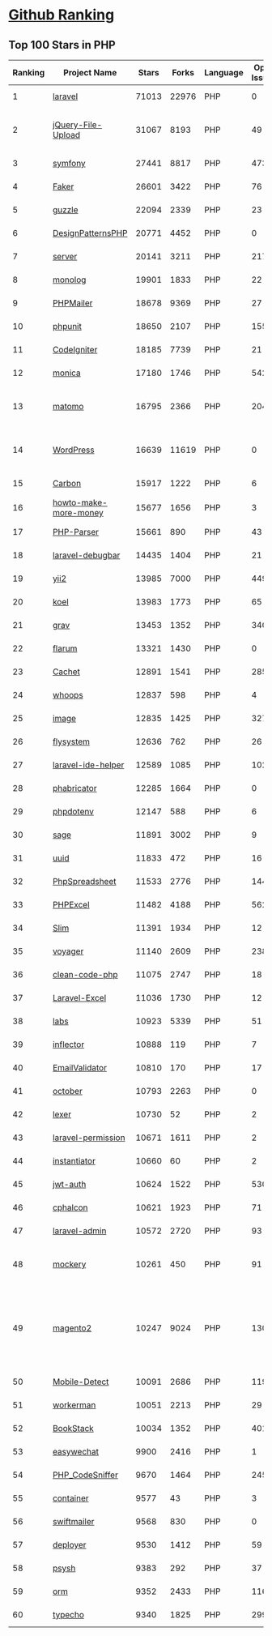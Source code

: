 [Github Ranking](../README.md)
==========

## Top 100 Stars in PHP

| Ranking | Project Name | Stars | Forks | Language | Open Issues | Description | Last Commit |
| ------- | ------------ | ----- | ----- | -------- | ----------- | ----------- | ----------- |
| 1 | [laravel](https://github.com/laravel/laravel) | 71013 | 22976 | PHP | 0 | Laravel is a web application framework with expressive, elegant syntax. We’ve already laid the foundation for your next big idea — freeing you to create without sweating the small things. | 2022-09-19T20:59:25Z |
| 2 | [jQuery-File-Upload](https://github.com/blueimp/jQuery-File-Upload) | 31067 | 8193 | PHP | 49 | File Upload widget with multiple file selection, drag&drop support, progress bar, validation and preview images, audio and video for jQuery. Supports cross-domain, chunked and resumable file uploads. Works with any server-side platform (Google App Engine, PHP, Python, Ruby on Rails, Java, etc.) that supports standard HTML form file uploads. | 2021-09-30T11:44:03Z |
| 3 | [symfony](https://github.com/symfony/symfony) | 27441 | 8817 | PHP | 473 | The Symfony PHP framework | 2022-09-19T18:33:58Z |
| 4 | [Faker](https://github.com/fzaninotto/Faker) | 26601 | 3422 | PHP | 76 | Faker is a PHP library that generates fake data for you | 2022-07-11T08:30:23Z |
| 5 | [guzzle](https://github.com/guzzle/guzzle) | 22094 | 2339 | PHP | 23 | Guzzle, an extensible PHP HTTP client | 2022-09-06T16:31:18Z |
| 6 | [DesignPatternsPHP](https://github.com/DesignPatternsPHP/DesignPatternsPHP) | 20771 | 4452 | PHP | 0 | sample code for several design patterns in PHP 8 | 2022-07-19T18:53:47Z |
| 7 | [server](https://github.com/nextcloud/server) | 20141 | 3211 | PHP | 2178 | ☁️ Nextcloud server, a safe home for all your data | 2022-09-20T02:33:29Z |
| 8 | [monolog](https://github.com/Seldaek/monolog) | 19901 | 1833 | PHP | 22 | Sends your logs to files, sockets, inboxes, databases and various web services | 2022-09-16T13:49:29Z |
| 9 | [PHPMailer](https://github.com/PHPMailer/PHPMailer) | 18678 | 9369 | PHP | 27 | The classic email sending library for PHP | 2022-09-19T06:12:06Z |
| 10 | [phpunit](https://github.com/sebastianbergmann/phpunit) | 18650 | 2107 | PHP | 155 | The PHP Unit Testing framework. | 2022-09-19T15:48:21Z |
| 11 | [CodeIgniter](https://github.com/bcit-ci/CodeIgniter) | 18185 | 7739 | PHP | 21 | Open Source PHP Framework (originally from EllisLab) | 2022-09-14T20:37:40Z |
| 12 | [monica](https://github.com/monicahq/monica) | 17180 | 1746 | PHP | 542 | Personal CRM. Remember everything about your friends, family and business relationships. | 2022-09-19T07:04:39Z |
| 13 | [matomo](https://github.com/matomo-org/matomo) | 16795 | 2366 | PHP | 2047 | Liberating Web Analytics. Star us on Github? +1. Matomo is the leading open alternative to Google Analytics that gives you full control over your data. Matomo lets you easily collect data from websites & apps and visualise this data and extract insights. Privacy is built-in. We love Pull Requests!  | 2022-09-20T01:43:04Z |
| 14 | [WordPress](https://github.com/WordPress/WordPress) | 16639 | 11619 | PHP | 0 | WordPress, Git-ified. This repository is just a mirror of the WordPress subversion repository. Please do not send pull requests. Submit pull requests to https://github.com/WordPress/wordpress-develop and patches to https://core.trac.wordpress.org/ instead. | 2022-09-20T02:52:06Z |
| 15 | [Carbon](https://github.com/briannesbitt/Carbon) | 15917 | 1222 | PHP | 6 | A simple PHP API extension for DateTime. | 2022-09-14T09:46:26Z |
| 16 | [howto-make-more-money](https://github.com/easychen/howto-make-more-money) | 15677 | 1656 | PHP | 3 | 程序员如何优雅的挣零花钱，2.0版，升级为小书了。Most of this not work outside China , so no English translate | 2022-06-18T17:00:20Z |
| 17 | [PHP-Parser](https://github.com/nikic/PHP-Parser) | 15661 | 890 | PHP | 43 | A PHP parser written in PHP | 2022-09-19T15:12:20Z |
| 18 | [laravel-debugbar](https://github.com/barryvdh/laravel-debugbar) | 14435 | 1404 | PHP | 21 | Laravel Debugbar (Integrates PHP Debug Bar) | 2022-08-04T09:41:47Z |
| 19 | [yii2](https://github.com/yiisoft/yii2) | 13985 | 7000 | PHP | 449 | Yii 2: The Fast, Secure and Professional PHP Framework | 2022-09-19T21:18:56Z |
| 20 | [koel](https://github.com/koel/koel) | 13983 | 1773 | PHP | 65 | 🐦 A personal music streaming server that works. | 2022-09-16T12:10:19Z |
| 21 | [grav](https://github.com/getgrav/grav) | 13453 | 1352 | PHP | 340 | Modern, Crazy Fast, Ridiculously Easy and Amazingly Powerful Flat-File CMS powered by PHP, Markdown, Twig, and Symfony | 2022-09-13T20:29:03Z |
| 22 | [flarum](https://github.com/flarum/flarum) | 13321 | 1430 | PHP | 0 | Simple forum software for building great communities. | 2022-09-13T09:47:07Z |
| 23 | [Cachet](https://github.com/CachetHQ/Cachet) | 12891 | 1541 | PHP | 285 | 📛 An open source status page system for everyone. | 2022-07-05T14:23:17Z |
| 24 | [whoops](https://github.com/filp/whoops) | 12837 | 598 | PHP | 4 | PHP errors for cool kids  | 2022-07-04T15:35:24Z |
| 25 | [image](https://github.com/Intervention/image) | 12835 | 1425 | PHP | 327 | PHP Image Manipulation | 2022-08-23T18:21:40Z |
| 26 | [flysystem](https://github.com/thephpleague/flysystem) | 12636 | 762 | PHP | 26 | Abstraction for local and remote filesystems | 2022-09-18T18:30:02Z |
| 27 | [laravel-ide-helper](https://github.com/barryvdh/laravel-ide-helper) | 12589 | 1085 | PHP | 102 | Laravel IDE Helper | 2022-09-17T18:17:35Z |
| 28 | [phabricator](https://github.com/phacility/phabricator) | 12285 | 1664 | PHP | 0 | Effective June 1, 2021: Phabricator is no longer actively maintained. | 2022-06-14T17:12:36Z |
| 29 | [phpdotenv](https://github.com/vlucas/phpdotenv) | 12147 | 588 | PHP | 6 | Loads environment variables from `.env` to `getenv()`, `$_ENV` and `$_SERVER` automagically. | 2022-07-06T04:46:37Z |
| 30 | [sage](https://github.com/roots/sage) | 11891 | 3002 | PHP | 9 | WordPress starter theme with Laravel Blade components and templates, Tailwind CSS, and a modern development workflow | 2022-09-19T13:05:37Z |
| 31 | [uuid](https://github.com/ramsey/uuid) | 11833 | 472 | PHP | 16 | A PHP library for generating universally unique identifiers (UUIDs). | 2022-09-19T21:17:18Z |
| 32 | [PhpSpreadsheet](https://github.com/PHPOffice/PhpSpreadsheet) | 11533 | 2776 | PHP | 144 | A pure PHP library for reading and writing spreadsheet files | 2022-09-19T13:49:01Z |
| 33 | [PHPExcel](https://github.com/PHPOffice/PHPExcel) | 11482 | 4188 | PHP | 562 | ARCHIVED | 2019-01-02T01:38:48Z |
| 34 | [Slim](https://github.com/slimphp/Slim) | 11391 | 1934 | PHP | 12 | Slim is a PHP micro framework that helps you quickly write simple yet powerful web applications and APIs. | 2022-09-14T15:46:09Z |
| 35 | [voyager](https://github.com/the-control-group/voyager) | 11140 | 2609 | PHP | 238 | Voyager - The Missing Laravel Admin | 2022-09-16T20:55:26Z |
| 36 | [clean-code-php](https://github.com/jupeter/clean-code-php) | 11075 | 2747 | PHP | 18 | :bathtub: Clean Code concepts adapted for PHP | 2022-09-18T16:17:31Z |
| 37 | [Laravel-Excel](https://github.com/SpartnerNL/Laravel-Excel) | 11036 | 1730 | PHP | 12 | 🚀 Supercharged Excel exports and imports in Laravel | 2022-07-10T08:33:02Z |
| 38 | [labs](https://github.com/docker/labs) | 10923 | 5339 | PHP | 51 | This is a collection of tutorials for learning how to use Docker with various tools. Contributions welcome. | 2022-08-22T03:47:43Z |
| 39 | [inflector](https://github.com/doctrine/inflector) | 10888 | 119 | PHP | 7 | Doctrine Inflector is a small library that can perform string manipulations with regard to uppercase/lowercase and singular/plural forms of words. | 2022-09-08T22:02:48Z |
| 40 | [EmailValidator](https://github.com/egulias/EmailValidator) | 10810 | 170 | PHP | 17 | PHP Email address validator | 2022-09-10T06:15:17Z |
| 41 | [october](https://github.com/octobercms/october) | 10793 | 2263 | PHP | 0 | Self-hosted CMS platform based on the Laravel PHP Framework. | 2022-09-19T01:17:19Z |
| 42 | [lexer](https://github.com/doctrine/lexer) | 10730 | 52 | PHP | 2 | Base library for a lexer that can be used in Top-Down, Recursive Descent Parsers. | 2022-06-28T20:43:52Z |
| 43 | [laravel-permission](https://github.com/spatie/laravel-permission) | 10671 | 1611 | PHP | 2 | Associate users with roles and permissions | 2022-09-17T01:05:21Z |
| 44 | [instantiator](https://github.com/doctrine/instantiator) | 10660 | 60 | PHP | 2 | None | 2022-05-29T20:57:59Z |
| 45 | [jwt-auth](https://github.com/tymondesigns/jwt-auth) | 10624 | 1522 | PHP | 530 | 🔐 JSON Web Token Authentication for Laravel & Lumen | 2022-07-16T21:53:44Z |
| 46 | [cphalcon](https://github.com/phalcon/cphalcon) | 10621 | 1923 | PHP | 71 | High performance, full-stack PHP framework delivered as a C extension. | 2022-09-19T23:04:19Z |
| 47 | [laravel-admin](https://github.com/z-song/laravel-admin) | 10572 | 2720 | PHP | 93 | Build a full-featured administrative interface in ten minutes | 2022-09-20T01:26:24Z |
| 48 | [mockery](https://github.com/mockery/mockery) | 10261 | 450 | PHP | 91 | Mockery is a simple yet flexible PHP mock object framework for use in unit testing with PHPUnit, PHPSpec or any other testing framework. Its core goal is to offer a test double framework with a succinct API capable of clearly defining all possible object operations and interactions using a human readable Domain Specific Language (DSL). | 2022-09-07T15:33:35Z |
| 49 | [magento2](https://github.com/magento/magento2) | 10247 | 9024 | PHP | 1308 | All Submissions you make to Magento Inc. ("Magento") through GitHub are subject to the following terms and conditions: (1) You grant Magento a perpetual, worldwide, non-exclusive, no charge, royalty free, irrevocable license under your applicable copyrights and patents to reproduce, prepare derivative works of, display, publically perform, sublicense and distribute any feedback, ideas, code, or other information (“Submission") you submit through GitHub. (2) Your Submission is an original work of authorship and you are the owner or are legally entitled to grant the license stated above. (3) You agree to the Contributor License Agreement found here:  https://github.com/magento/magento2/blob/master/CONTRIBUTOR_LICENSE_AGREEMENT.html | 2022-09-19T23:47:03Z |
| 50 | [Mobile-Detect](https://github.com/serbanghita/Mobile-Detect) | 10091 | 2686 | PHP | 119 | Mobile_Detect is a lightweight PHP class for detecting mobile devices (including tablets). It uses the User-Agent string combined with specific HTTP headers to detect the mobile environment. | 2022-05-17T12:13:46Z |
| 51 | [workerman](https://github.com/walkor/workerman) | 10051 | 2213 | PHP | 29 | An asynchronous event driven PHP socket framework. Supports HTTP, Websocket, SSL and other custom protocols. PHP>=7.0. | 2022-09-19T13:06:56Z |
| 52 | [BookStack](https://github.com/BookStackApp/BookStack) | 10034 | 1352 | PHP | 401 | A platform to create documentation/wiki content built with PHP & Laravel | 2022-09-19T16:24:44Z |
| 53 | [easywechat](https://github.com/w7corp/easywechat) | 9900 | 2416 | PHP | 1 | 📦 一个 PHP 微信 SDK | 2022-09-06T09:05:00Z |
| 54 | [PHP_CodeSniffer](https://github.com/squizlabs/PHP_CodeSniffer) | 9670 | 1464 | PHP | 245 | PHP_CodeSniffer tokenizes PHP files and detects violations of a defined set of coding standards. | 2022-09-19T09:35:04Z |
| 55 | [container](https://github.com/php-fig/container) | 9577 | 43 | PHP | 3 | None | 2022-07-19T17:36:59Z |
| 56 | [swiftmailer](https://github.com/swiftmailer/swiftmailer) | 9568 | 830 | PHP | 0 | Comprehensive mailing tools for PHP | 2021-10-25T07:19:17Z |
| 57 | [deployer](https://github.com/deployphp/deployer) | 9530 | 1412 | PHP | 59 | The PHP deployment tool with support for popular frameworks out of the box | 2022-09-14T10:54:41Z |
| 58 | [psysh](https://github.com/bobthecow/psysh) | 9383 | 292 | PHP | 37 | A REPL for PHP | 2022-09-15T17:57:04Z |
| 59 | [orm](https://github.com/doctrine/orm) | 9352 | 2433 | PHP | 1164 | Doctrine Object Relational Mapper (ORM) | 2022-09-18T13:20:51Z |
| 60 | [typecho](https://github.com/typecho/typecho) | 9340 | 1825 | PHP | 299 | A PHP Blogging Platform. Simple and Powerful. | 2022-08-14T23:24:46Z |

